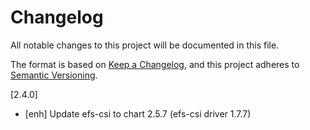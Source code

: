 # Changelog
All notable changes to this project will be documented in this file.

The format is based on [Keep a Changelog](https://keepachangelog.com/en/1.0.0/),
and this project adheres to [Semantic Versioning](https://semver.org/spec/v2.0.0.html).

[2.4.0]
* [enh] Update efs-csi to chart 2.5.7 (efs-csi driver 1.7.7)
